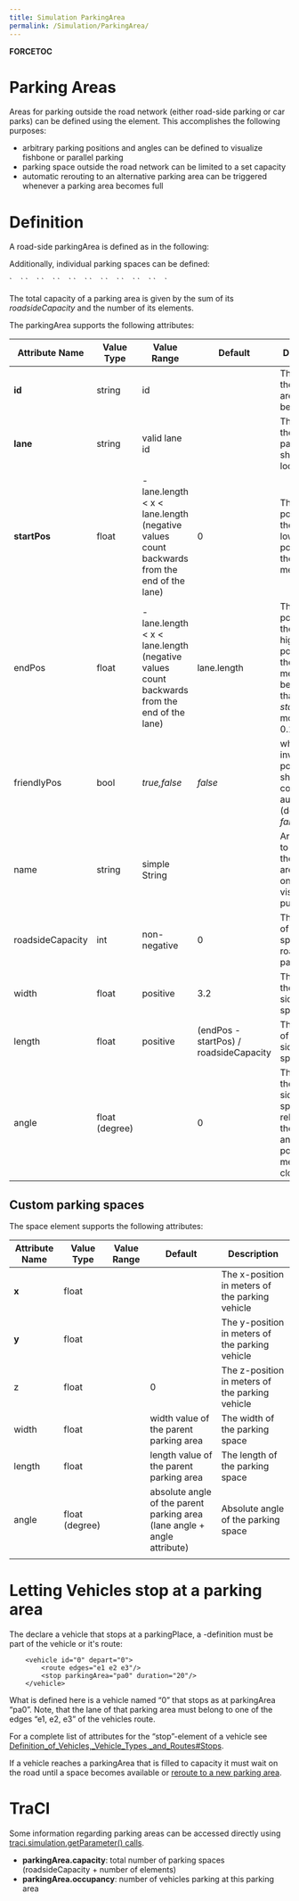 ```yaml
---
title: Simulation ParkingArea
permalink: /Simulation/ParkingArea/
---
```


__FORCETOC__

Parking Areas
=============

Areas for parking outside the road network (either road-side parking or car parks) can be defined using the element. This accomplishes the following purposes:

-   arbitrary parking positions and angles can be defined to visualize fishbone or parallel parking
-   parking space outside the road network can be limited to a set capacity
-   automatic rerouting to an alternative parking area can be triggered whenever a parking area becomes full

Definition
==========

A road-side parkingArea is defined as in the following:

<parkingArea id="ParkAreaA" lane="a_0" startPos="200" endPos="250" roadsideCapacity="5" angle="45" length="30"/>

Additionally, individual parking spaces can be defined:

<parkingArea id="ParkAreaB" lane="b_0" startPos="240" endPos="260" roadsideCapacity="0" width="5" length="10" angle="30">
`    `<space x="853" y="623"/>
`    `<space x="863" y="618"/>
`    `<space x="873" y="613"/>
`    `<space x="883" y="608"/>
`    `<space x="893" y="603"/>
`    `<space x="848" y="611" width="4" length="8" angle="120"/>
`    `<space x="858" y="606" width="4" length="8" angle="120"/>
`    `<space x="868" y="601" width="4" length="8" angle="120"/>
`    `<space x="878" y="596" width="4" length="8" angle="120"/>
`    `<space x="888" y="591" width="4" length="8" angle="120"/>
</parkingArea>

The total capacity of a parking area is given by the sum of its *roadsideCapacity* and the number of its elements.

The parkingArea supports the following attributes:

| Attribute Name   | Value Type     | Value Range                                                                                     | Default                                | Description                                                                                                                |
|------------------|----------------|-------------------------------------------------------------------------------------------------|----------------------------------------|----------------------------------------------------------------------------------------------------------------------------|
| **id**           | string         | id                                                                                              |                                        | The name of the parking area; must be unique                                                                               |
| **lane**         | string         | valid lane id                                                                                   |                                        | The name of the lane the parking area shall be located at                                                                  |
| **startPos**     | float          | -lane.length &lt; x &lt; lane.length (negative values count backwards from the end of the lane) | 0                                      | The begin position on the lane (the lower position on the lane) in meters                                                  |
| endPos           | float          | -lane.length &lt; x &lt; lane.length (negative values count backwards from the end of the lane) | lane.length                            | The end position on the lane (the higher position on the lane) in meters, must be larger than *startPos* by more than 0.1m |
| friendlyPos      | bool           | *true,false*                                                                                    | *false*                                | whether invalid stop positions should be corrected automatically (default *false*)                                         |
| name             | string         | simple String                                                                                   |                                        | Arbitrary text to describe the parking area. This is only used for visualization purposes.                                 |
| roadsideCapacity | int            | non-negative                                                                                    | 0                                      | The number of parking spaces for road-side parking                                                                         |
| width            | float          | positive                                                                                        | 3.2                                    | The width of the road-side parking spaces                                                                                  |
| length           | float          | positive                                                                                        | (endPos - startPos) / roadsideCapacity | The length of the road-side parking spaces                                                                                 |
| angle            | float (degree) |                                                                                                 | 0                                      | The angle of the road-side parking spaces relative to the lane angle, positive means clockwise                             |

Custom parking spaces
---------------------

The space element supports the following attributes:

| Attribute Name | Value Type     | Value Range | Default                                                                  | Description                                     |
|----------------|----------------|-------------|--------------------------------------------------------------------------|-------------------------------------------------|
| **x**          | float          |             |                                                                          | The x-position in meters of the parking vehicle |
| **y**          | float          |             |                                                                          | The y-position in meters of the parking vehicle |
| z              | float          |             | 0                                                                        | The z-position in meters of the parking vehicle |
| width          | float          |             | width value of the parent parking area                                   | The width of the parking space                  |
| length         | float          |             | length value of the parent parking area                                  | The length of the parking space                 |
| angle          | float (degree) |             | absolute angle of the parent parking area (lane angle + angle attribute) | Absolute angle of the parking space             |
||

Letting Vehicles stop at a parking area
=======================================

The declare a vehicle that stops at a parkingPlace, a -definition must be part of the vehicle or it's route:


        <vehicle id="0" depart="0">
            <route edges="e1 e2 e3"/>
            <stop parkingArea="pa0" duration="20"/>
        </vehicle>

What is defined here is a vehicle named “0” that stops as at parkingArea “pa0”. Note, that the lane of that parking area must belong to one of the edges “e1, e2, e3” of the vehicles route.

For a complete list of attributes for the “stop”-element of a vehicle see [Definition_of_Vehicles,_Vehicle_Types,_and_Routes\#Stops](/Definition_of_Vehicles,_Vehicle_Types,_and_Routes#Stops "wikilink").

If a vehicle reaches a parkingArea that is filled to capacity it must wait on the road until a space becomes available or [reroute to a new parking area](/Simulation/Rerouter#Rerouting_to_an_alternative_Parking_Area "wikilink").

TraCI
=====

Some information regarding parking areas can be accessed directly using [traci.simulation.getParameter() calls](/TraCI/Simulation_Value_Retrieval#Generic_Parameter_Retrieval_0x7e "wikilink").

-   **parkingArea.capacity**: total number of parking spaces (roadsideCapacity + number of elements)
-   **parkingArea.occupancy**: number of vehicles parking at this parking area
